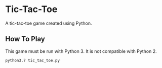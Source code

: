# Tic-Tac-Toe
A tic-tac-toe game created using Python.

## How To Play
This game must be run with Python 3. It is not compatible with Python 2.
```
python3.7 tic_tac_toe.py
```
